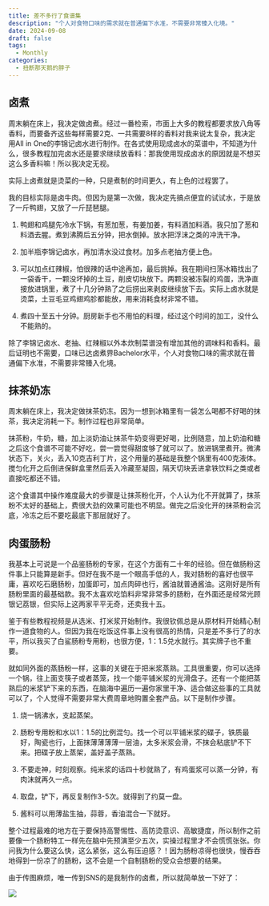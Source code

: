 ```yaml
---
title: 差不多行了食谱集
description: "个人对食物口味的需求就在普通偏下水准，不需要非常臻入化境。"
date: 2024-09-08
draft: false
tags:
  - Monthly
categories:
  - 扭断那天鹅的脖子
---
```



## 卤煮

周末躺在床上，我决定做卤煮。经过一番检索，市面上大多的教程都要求放八角等香料，而要备齐这些每样需要2克、一共需要8样的香料对我来说太复杂，我决定用All in One的李锦记卤水进行制作。在各式使用现成卤水的菜谱中，不知道为什么，很多教程加完卤水还是要求继续放香料：那我使用现成卤水的原因就是不想买这么多香料嘛！所以我决定无视。

实际上卤煮就是烫菜的一种，只是煮制的时间更久，有上色的过程罢了。

我的目标实际是卤牛肉。但因为是第一次做，我决定先搞点便宜的试试水，于是放了一斤鸭翅，又放了一斤琵琶腿。

1. 鸭翅和鸡腿先冷水下锅，有葱加葱，有姜加姜，有料酒加料酒。我只加了葱和料酒去腥。煮到沸腾后五分钟，把水倒掉。放水把浮沫之类的冲洗干净。

2. 加半瓶李锦记卤水，再加清水没过食材。加多点老抽方便上色。

3. 可以加点红辣椒，怕很辣的话中途再加，最后挑掉。我在期间扫荡冰箱找出了一袋香干，一颗没坏掉的土豆，削皮切块放下。两颗没被冻裂的鸡蛋，洗净直接放进锅里，煮了十几分钟熟了之后捞出来剥皮继续放下去。实际上卤水就是烫菜，土豆毛豆鸡翅鸡胗都能放，用来消耗食材非常不错。

4. 煮四十至五十分钟。厨房新手也不用怕的料理，经过这个时间的加工，没什么不能熟的。

除了李锦记卤水、老抽、红辣椒以外本炊制菜谱没有增加其他的调味料和香料。最后证明也不需要，口味已达卤煮界Bachelor水平，个人对食物口味的需求就在普通偏下水准，不需要非常臻入化境。

## 抹茶奶冻

周末躺在床上，我决定做抹茶奶冻。因为一想到冰箱里有一袋怎么喝都不好喝的抹茶，我决定消耗一下。制作过程也非常简单。

抹茶粉，牛奶，糖，加上淡奶油让抹茶牛奶变得更好喝，比例随意，加上奶油和糖之后这个食谱不可能不好吃，尝一尝觉得甜度够了就可以了。放进锅里煮开。微沸状态下，关火，丢入10克吉利丁片，这个用量的基础是我整个锅里有400克液体。搅匀化开之后倒进保鲜盒里然后丢入冷藏至凝固，隔天切块丢进拿铁饮料之类或者直接吃都还不错。

这个食谱其中操作难度最大的步骤是让抹茶粉化开，个人认为化不开就算了，抹茶粉不太好的基础上，费很大劲的效果可能也不明显。做完之后没化开的抹茶粉会沉底，冷冻之后不要吃最底下那层就好了。

## 肉蛋肠粉

我基本上可说是一个品鉴肠粉的专家，在这个方面有二十年的经验。但在做肠粉这件事上只能算是新手。但好在我不是一个眼高手低的人，我对肠粉的喜好也很平庸，喜欢吃石磨肠粉，加蛋即可，加点肉碎也行，酱油就普通酱油。这刚好是所有肠粉里面的最基础款。我不太喜欢吃馅料非常非常多的肠粉，在外面还是经常光顾银记荔银，但实际上这两家平平无奇，还卖我十五。

鉴于有些教程视频是从选米、打米浆开始制作。我很钦佩总是从原材料开始精心制作一道食物的人。但因为我在吃饭这件事上没有很高的热情，只是差不多行了的水平，所以我买了白鲨肠粉专用粉，也很方便，1：1.5兑水就行。其实牌子也不重要。

就如同外面的蒸肠粉一样，这事的关键在于把米浆蒸熟。工具很重要，你可以选择一个锅，往上面支筷子或者蒸笼，找一个能平铺米浆的光滑盘子。还有一个能把蒸熟后的米浆铲下来的东西，在脑海中遍历一遍你家里干净、适合做这些事的工具就可以了，个人觉得不需要非常大费周章地购置全套产品。以下是制作步骤。

1. 烧一锅沸水，支起蒸架。

2. 肠粉专用粉和水以1：1.5的比例混匀。找一个可以平铺米浆的碟子，铁质最好，陶瓷也行，上面抹薄薄薄薄一层油，太多米浆会滑，不抹会粘底铲不下来。把碟子放上蒸架，盖好盖子蒸熟。

3. 不要走神，时刻观察。纯米浆的话四十秒就熟了，有鸡蛋浆可以蒸一分钟，有肉沫就再久一点。

4. 取盘，铲下，再反复制作3-5次。就得到了约莫一盘。

5. 酱料可以用薄盐生抽，蒜蓉，香油混合一下就好。

整个过程最难的地方在于要保持高警惕性、高防烫意识、高敏捷度，所以制作之前要像一个肠粉特工一样先在脑中先预演至少五次，实操过程里才不会慌慌张张。你问我为什么要这么快，这么紧张，这么有压迫感？！因为肠粉凉得也很快，慢吞吞地得到一份凉了的肠粉，这不会是一个自制肠粉的受众会想要的结果。


由于传图麻烦，唯一传到SNS的是我制作的卤煮，所以就简单放一下好了：

![](/卤煮.jpeg)